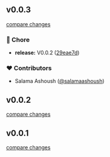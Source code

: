 
## v0.0.3

[compare changes](https://github.com/salamaashoush/tokenize/compare/v0.0.1...v0.0.3)

### 🏡 Chore

- **release:** V0.0.2 ([29eae7d](https://github.com/salamaashoush/tokenize/commit/29eae7d))

### ❤️ Contributors

- Salama Ashoush ([@salamaashoush](http://github.com/salamaashoush))

## v0.0.2

[compare changes](https://github.com/salamaashoush/tokenize/compare/v0.0.1...v0.0.2)

## v0.0.1

[compare changes](https://github.com/salamaashoush/tokenize/compare/v0.0.2...v0.0.1)

